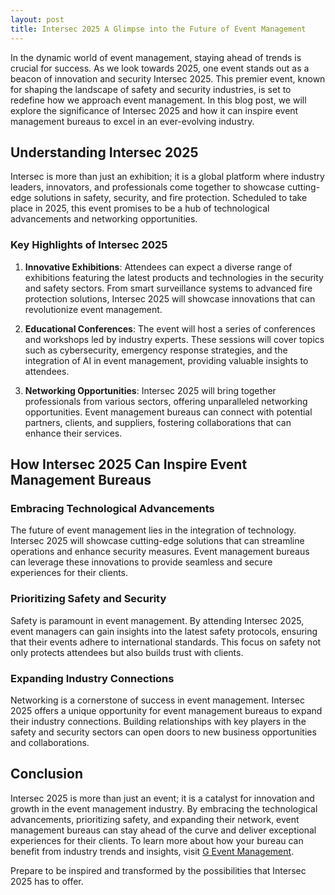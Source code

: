 ```yaml
---
layout: post
title: Intersec 2025 A Glimpse into the Future of Event Management
---
```



In the dynamic world of event management, staying ahead of trends is crucial for success. As we look towards 2025, one event stands out as a beacon of innovation and security Intersec 2025. This premier event, known for shaping the landscape of safety and security industries, is set to redefine how we approach event management. In this blog post, we will explore the significance of Intersec 2025 and how it can inspire event management bureaus to excel in an ever-evolving industry.

## Understanding Intersec 2025

Intersec is more than just an exhibition; it is a global platform where industry leaders, innovators, and professionals come together to showcase cutting-edge solutions in safety, security, and fire protection. Scheduled to take place in 2025, this event promises to be a hub of technological advancements and networking opportunities.

### Key Highlights of Intersec 2025

1. **Innovative Exhibitions**: Attendees can expect a diverse range of exhibitions featuring the latest products and technologies in the security and safety sectors. From smart surveillance systems to advanced fire protection solutions, Intersec 2025 will showcase innovations that can revolutionize event management.

2. **Educational Conferences**: The event will host a series of conferences and workshops led by industry experts. These sessions will cover topics such as cybersecurity, emergency response strategies, and the integration of AI in event management, providing valuable insights to attendees.

3. **Networking Opportunities**: Intersec 2025 will bring together professionals from various sectors, offering unparalleled networking opportunities. Event management bureaus can connect with potential partners, clients, and suppliers, fostering collaborations that can enhance their services.

## How Intersec 2025 Can Inspire Event Management Bureaus

### Embracing Technological Advancements

The future of event management lies in the integration of technology. Intersec 2025 will showcase cutting-edge solutions that can streamline operations and enhance security measures. Event management bureaus can leverage these innovations to provide seamless and secure experiences for their clients.

### Prioritizing Safety and Security

Safety is paramount in event management. By attending Intersec 2025, event managers can gain insights into the latest safety protocols, ensuring that their events adhere to international standards. This focus on safety not only protects attendees but also builds trust with clients.

### Expanding Industry Connections

Networking is a cornerstone of success in event management. Intersec 2025 offers a unique opportunity for event management bureaus to expand their industry connections. Building relationships with key players in the safety and security sectors can open doors to new business opportunities and collaborations.

## Conclusion

Intersec 2025 is more than just an event; it is a catalyst for innovation and growth in the event management industry. By embracing the technological advancements, prioritizing safety, and expanding their network, event management bureaus can stay ahead of the curve and deliver exceptional experiences for their clients. To learn more about how your bureau can benefit from industry trends and insights, visit [G Event Management](https://geventm.com/).

Prepare to be inspired and transformed by the possibilities that Intersec 2025 has to offer.